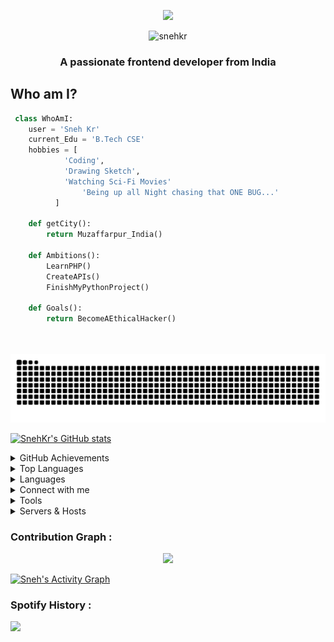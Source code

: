<p align="center">
<img src="https://ik.imagekit.io/snehkr/snehkrtext_Gjvw3QhLC.png" height="100px">
</p>	
<p align="center"> <img src="https://komarev.com/ghpvc/?username=snehkr&label=Profile%20views&color=0e75b6&style=flat" alt="snehkr" /> </p>
<h3 align="center">A passionate frontend developer from India</h3>

## Who am I?

```python
 class WhoAmI:
 	user = 'Sneh Kr'
	current_Edu = 'B.Tech CSE'
	hobbies = [
		    'Coding',
		    'Drawing Sketch',
		    'Watching Sci-Fi Movies'
	            'Being up all Night chasing that ONE BUG...'
		  ]
	
	def getCity():
		return Muzaffarpur_India()
	
	def Ambitions():
		LearnPHP()
		CreateAPIs()
		FinishMyPythonProject()

	def Goals():
		return BecomeAEthicalHacker()
	
	
```
  

![snake gif](https://raw.githubusercontent.com/snehkr/snehkr/main/snehkr-grid-snake.svg)


[![SnehKr's GitHub stats](https://github-readme-stats.vercel.app/api?username=snehkr&theme=aura&count_private=true&show_icons=true&cache_seconds=900)](https://github.com/snehkr/)



<details>
  <summary>GitHub Achievements</summary>
  <br/>
<p align="left"> <a href="https://github.com/snehkr"><img src="https://github-profile-trophy.vercel.app/?username=snehkr" alt="snehkr" /></a> </p>

</details>
<details>
    <summary>Top Languages</summary>
    <br/>

[![Top Langs](https://github-readme-stats.vercel.app/api/top-langs/?username=snehkr)](https://github.com/snehkr)

</details>

<details>
    <summary>Languages</summary>
    <br/>
<p align="left"> <a href="https://developer.android.com" target="_blank" rel="noreferrer"> <img src="https://raw.githubusercontent.com/devicons/devicon/master/icons/android/android-original-wordmark.svg" alt="android" width="40" height="40"/> </a> <a href="https://aws.amazon.com" target="_blank" rel="noreferrer"> <img src="https://raw.githubusercontent.com/devicons/devicon/master/icons/amazonwebservices/amazonwebservices-original-wordmark.svg" alt="aws" width="40" height="40"/> </a> <a href="https://www.gnu.org/software/bash/" target="_blank" rel="noreferrer"> <img src="https://www.vectorlogo.zone/logos/gnu_bash/gnu_bash-icon.svg" alt="bash" width="40" height="40"/> </a> <a href="https://getbootstrap.com" target="_blank" rel="noreferrer"> <img src="https://raw.githubusercontent.com/devicons/devicon/master/icons/bootstrap/bootstrap-plain-wordmark.svg" alt="bootstrap" width="40" height="40"/> </a> <a href="https://www.cprogramming.com/" target="_blank" rel="noreferrer"> <img src="https://raw.githubusercontent.com/devicons/devicon/master/icons/c/c-original.svg" alt="c" width="40" height="40"/> </a> <a href="https://www.w3schools.com/cpp/" target="_blank" rel="noreferrer"> <img src="https://raw.githubusercontent.com/devicons/devicon/master/icons/cplusplus/cplusplus-original.svg" alt="cplusplus" width="40" height="40"/> </a> <a href="https://www.w3schools.com/css/" target="_blank" rel="noreferrer"> <img src="https://raw.githubusercontent.com/devicons/devicon/master/icons/css3/css3-original-wordmark.svg" alt="css3" width="40" height="40"/> </a>  </p>

</details>

<details>
    <summary>Connect with me</summary>
    <br/>
<p align="left">
<a href="https://codepen.io/snehkr" target="blank"><img align="center" src="https://raw.githubusercontent.com/rahuldkjain/github-profile-readme-generator/master/src/images/icons/Social/codepen.svg" alt="snehkr" height="30" width="40" /></a>
<a href="https://linkedin.com/in/snehkr" target="blank"><img align="center" src="https://raw.githubusercontent.com/rahuldkjain/github-profile-readme-generator/master/src/images/icons/Social/linked-in-alt.svg" alt="snehkr" height="30" width="40" /></a>
<a href="https://fb.com/krsneh" target="blank"><img align="center" src="https://raw.githubusercontent.com/rahuldkjain/github-profile-readme-generator/master/src/images/icons/Social/facebook.svg" alt="krsneh" height="30" width="40" /></a>
<a href="https://instagram.com/snehkr_" target="blank"><img align="center" src="https://raw.githubusercontent.com/rahuldkjain/github-profile-readme-generator/master/src/images/icons/Social/instagram.svg" alt="snehkr_" height="30" width="40" /></a>
<a href="https://www.hackerrank.com/snehkr" target="blank"><img align="center" src="https://raw.githubusercontent.com/rahuldkjain/github-profile-readme-generator/master/src/images/icons/Social/hackerrank.svg" alt="snehkr" height="30" width="40" /></a>
<a href="https://www.leetcode.com/snehkr" target="blank"><img align="center" src="https://raw.githubusercontent.com/rahuldkjain/github-profile-readme-generator/master/src/images/icons/Social/leet-code.svg" alt="snehkr" height="30" width="40" /></a>
<a href="https://www.hackerearth.com/@snehkr" target="blank"><img align="center" src="https://raw.githubusercontent.com/rahuldkjain/github-profile-readme-generator/master/src/images/icons/Social/hackerearth.svg" alt="@snehkr" height="30" width="40" /></a>
</p>


</details>

<details>
    <summary>Tools</summary>
    <br/>
<p> <a href="https://www.docker.com/" target="_blank" rel="noreferrer"> <img src="https://raw.githubusercontent.com/devicons/devicon/master/icons/docker/docker-original-wordmark.svg" alt="docker" width="40" height="40"/> </a> <a href="https://expressjs.com" target="_blank" rel="noreferrer"> <img src="https://raw.githubusercontent.com/devicons/devicon/master/icons/express/express-original-wordmark.svg" alt="express" width="40" height="40"/> </a><a href="https://firebase.google.com/" target="_blank" rel="noreferrer"> <img src="https://www.vectorlogo.zone/logos/firebase/firebase-icon.svg" alt="firebase" width="40" height="40"/> </a> <a href="https://cloud.google.com" target="_blank" rel="noreferrer"> <img src="https://www.vectorlogo.zone/logos/google_cloud/google_cloud-icon.svg" alt="gcp" width="40" height="40"/> </a> <a href="https://git-scm.com/" target="_blank" rel="noreferrer"> <img src="https://www.vectorlogo.zone/logos/git-scm/git-scm-icon.svg" alt="git" width="40" height="40"/> </a> <a href="https://heroku.com" target="_blank" rel="noreferrer"> <img src="https://www.vectorlogo.zone/logos/heroku/heroku-icon.svg" alt="heroku" width="40" height="40"/> </a> <a href="https://www.w3.org/html/" target="_blank" rel="noreferrer"> <img src="https://raw.githubusercontent.com/devicons/devicon/master/icons/html5/html5-original-wordmark.svg" alt="html5" width="40" height="40"/> </a> <a href="https://developer.mozilla.org/en-US/docs/Web/JavaScript" target="_blank" rel="noreferrer"> <img src="https://raw.githubusercontent.com/devicons/devicon/master/icons/javascript/javascript-original.svg" alt="javascript" width="40" height="40"/> </a> <a href="https://www.linux.org/" target="_blank" rel="noreferrer"> <img src="https://raw.githubusercontent.com/devicons/devicon/master/icons/linux/linux-original.svg" alt="linux" width="40" height="40"/> </a> </p>

</details>

<details>
    <summary>Servers & Hosts</summary>
    <br/>
<p> <a href="https://www.mongodb.com/" target="_blank" rel="noreferrer"> <img src="https://raw.githubusercontent.com/devicons/devicon/master/icons/mongodb/mongodb-original-wordmark.svg" alt="mongodb" width="40" height="40"/> </a> <a href="https://www.mysql.com/" target="_blank" rel="noreferrer"> <img src="https://raw.githubusercontent.com/devicons/devicon/master/icons/mysql/mysql-original-wordmark.svg" alt="mysql" width="40" height="40"/> </a> <a href="https://www.nginx.com" target="_blank" rel="noreferrer"> <img src="https://raw.githubusercontent.com/devicons/devicon/master/icons/nginx/nginx-original.svg" alt="nginx" width="40" height="40"/> </a> <a href="https://nodejs.org" target="_blank" rel="noreferrer"> <img src="https://raw.githubusercontent.com/devicons/devicon/master/icons/nodejs/nodejs-original-wordmark.svg" alt="nodejs" width="40" height="40"/> </a> <a href="https://www.photoshop.com/en" target="_blank" rel="noreferrer"> <img src="https://raw.githubusercontent.com/devicons/devicon/master/icons/photoshop/photoshop-line.svg" alt="photoshop" width="40" height="40"/> </a> <a href="https://www.php.net" target="_blank" rel="noreferrer"> <img src="https://raw.githubusercontent.com/devicons/devicon/master/icons/php/php-original.svg" alt="php" width="40" height="40"/> </a> <a href="https://www.python.org" target="_blank" rel="noreferrer"> <img src="https://raw.githubusercontent.com/devicons/devicon/master/icons/python/python-original.svg" alt="python" width="40" height="40"/> </a> <a href="https://reactjs.org/" target="_blank" rel="noreferrer"> <img src="https://raw.githubusercontent.com/devicons/devicon/master/icons/react/react-original-wordmark.svg" alt="react" width="40" height="40"/> </a> <a href="https://reactnative.dev/" target="_blank" rel="noreferrer"> <img src="https://reactnative.dev/img/header_logo.svg" alt="reactnative" width="40" height="40"/> </a> </p>

</details>



### Contribution Graph :

<p align="center">
  <a href="https://github.com/snehkr">
    <img src="https://github-readme-streak-stats.herokuapp.com?user=snehkr&theme=gruvbox_duo&hide_border=true&date_format=M%20j%5B%2C%20Y%5D&fire=DD0000"/>
  </a>
</p>


<a href="https://github.com/snehkr"><img alt="Sneh's Activity Graph" src="https://activity-graph.herokuapp.com/graph?username=snehkr&bg_color=1F222E&color=F8D866&line=F85D7F&point=FFFFFF&hide_border=true" /></a>

### Spotify History :

<div>
  <a href="https://github.com/snehkr" target="_blank">
    <img src="https://spotify-recently-played-readme.vercel.app/api?user=317asspxczfip34rkeedufpidgmu&width=500&count=6&unique=1"/>
  </a>
</div>

